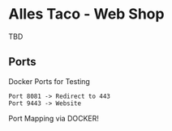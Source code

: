 # Alles Taco - Web Shop

TBD

## Ports
Docker Ports for Testing
```
Port 8081 -> Redirect to 443
Port 9443 -> Website
```

Port Mapping via DOCKER!
